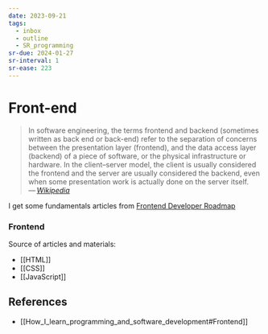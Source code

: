 ```yaml
---
date: 2023-09-21
tags:
  - inbox
  - outline
  - SR_programming
sr-due: 2024-01-27
sr-interval: 1
sr-ease: 223
---
```


# Front-end

> In software engineering, the terms frontend and backend (sometimes written as
> back end or back-end) refer to the separation of concerns between the
> presentation layer (frontend), and the data access layer (backend) of a piece
> of software, or the physical infrastructure or hardware. In the client–server
> model, the client is usually considered the frontend and the server are
> usually considered the backend, even when some presentation work is actually
> done on the server itself.\
> — <cite>[Wikipedia](https://en.wikipedia.org/wiki/Frontend_and_backend)</cite>

I get some fundamentals articles from [Frontend Developer Roadmap](https://roadmap.sh/frontend)

### Frontend

Source of articles and materials:
- [[HTML]]
- [[CSS]]
- [[JavaScript]]

## References

- [[How_I_learn_programming_and_software_development#Frontend]]

